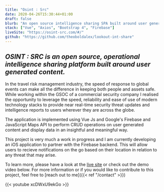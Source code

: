 ```yaml
---
title: "Osint : Src"
date: 2020-04-26T15:30:44+01:00
draft: false
blurb: "An open source intelligence sharing SPA built around user generated content."
stack: ["Vue", "Axios", "Bootstrap 4", "Firebase"]
liveSite: "https://osint-src.com/#/"
github: "https://github.com/theoboldalex/lookout-int-share"
---
```


## _OSINT : SRC is an open source, operational intelligence sharing platform built around user generated content._

In the travel risk management industry, the speed of response to global events can make all the difference in keeping both people and assets safe. While working within the GSOC of a commercial security company I realised the opportunity to leverage the speed, reliability and ease of use of modern technology stacks to provide near real-time security threat updates and intelligence reports to users wherever they are across the globe.

The application is implemented using Vue Js and Google's Firebase and JavaScript Maps API to perform CRUD operations on user generated content and display data in an insightful and meaningful way.

This project is very much a work in progress and I am currently developing an iOS application to partner with the Firebase backend. This will allow users to recieve notifications on the go based on their location in relation to any threat that may arise.

To learn more, please have a look at the [live site](https://osint-src.com/#/) or check out the demo video below. For more information or if you would like to contribute to this project, feel free to [reach out to me]({{< ref "/contact" >}})

{{< youtube xcDWxU9ekGo >}}
